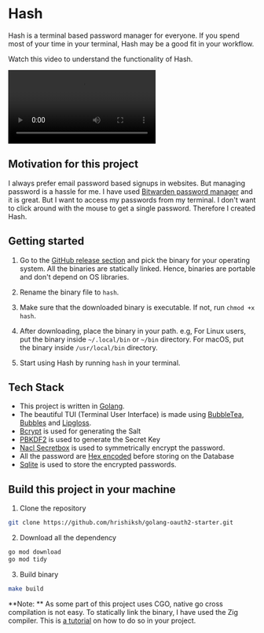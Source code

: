 # Hash

Hash is a terminal based password manager for everyone. If you spend most of your time in your terminal, Hash may be a good fit in your workflow.

Watch this video to understand the functionality of Hash.

<video width="auto" height="auto" controls>
  <source src="hash-v1-trailer.mov" type="video/mp4">
</video>

## Motivation for this project

I always prefer email password based signups in websites. But managing password is a hassle for me. I have used [Bitwarden password manager](https://bitwarden.com/) and it is great. But I want to access my passwords from my terminal. I don't want to click around with the mouse to get a single password. Therefore I created Hash.

## Getting started

1. Go to the [GitHub release section](https://github.com/hrishiksh/hash/releases) and pick the binary for your operating system. All the binaries are statically linked. Hence, binaries are portable and don't depend on OS libraries.

2. Rename the binary file to `hash`.

3. Make sure that the downloaded binary is executable. If not, run `chmod +x hash`.

4. After downloading, place the binary in your path. e.g, For Linux users, put the binary inside `~/.local/bin` or `~/bin` directory. For macOS, put the binary inside `/usr/local/bin` directory.

5. Start using Hash by running `hash` in your terminal.

## Tech Stack

- This project is written in [Golang](https://go.dev/).
- The beautiful TUI (Terminal User Interface) is made using [BubbleTea](https://github.com/charmbracelet/bubbletea), [Bubbles](https://github.com/charmbracelet/bubbles) and [Lipgloss](https://github.com/charmbracelet/lipgloss).
- [Bcrypt](https://pkg.go.dev/golang.org/x/crypto/bcrypt) is used for generating the Salt
- [PBKDF2](https://pkg.go.dev/golang.org/x/crypto/pbkdf2) is used to generate the Secret Key
- [Nacl Secretbox](https://pkg.go.dev/golang.org/x/crypto/nacl/secretbox) is used to symmetrically encrypt the password.
- All the password are [Hex encoded](https://pkg.go.dev/encoding/hex) before storing on the Database
- [Sqlite](https://github.com/mattn/go-sqlite3) is used to store the encrypted passwords.

## Build this project in your machine

1. Clone the repository

```bash
git clone https://github.com/hrishiksh/golang-oauth2-starter.git
```

2. Download all the dependency

```bash
go mod download
go mod tidy
```

3. Build binary

```bash
make build
```

**Note: ** As some part of this project uses CGO, native go cross compilation is not easy. To statically link the binary, I have used the Zig compiler. This is [a tutorial](https://hrishikeshpathak.com/tips/build-static-binary-cross-compile-cgo-project-zig-compiler/) on how to do so in your project.
